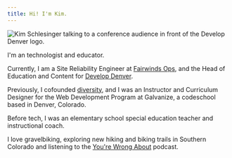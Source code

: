 ```yaml
---
title: Hi! I'm Kim. 
---
```


![Kim Schlesinger talking to a conference audience in front of the Develop Denver logo.](https://res.cloudinary.com/kimschlesinger/image/upload/c_scale,w_550/v1606362929/00044_DVLP2019.jpg)

I'm an technologist and educator. 

Currently, I am a Site Reliability Engineer at [Fairwinds Ops](https://www.fairwinds.com/), and the Head of Education and Content for [Develop Denver](https://developdenver.org/). 

Previously, I cofounded [diversity](https://hirediversity.us/), and 
I was an Instructor and Curriculum Designer for the Web Development Program at Galvanize, a codeschool based in Denver, Colorado. 

Before tech, I was an elementary school special education teacher and instructional coach. 

I love gravelbiking, exploring new hiking and biking trails in Southern Colorado and listening to the [You're Wrong About](https://yourewrongabout.com/) podcast.  





 



